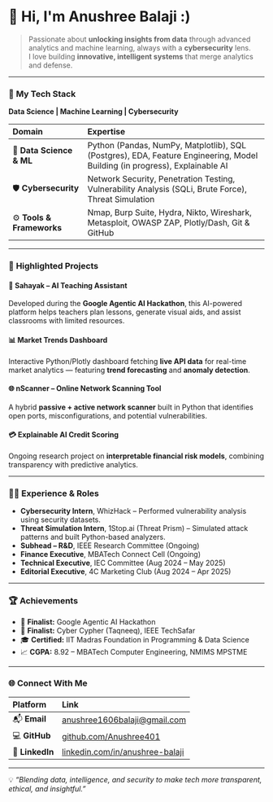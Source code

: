 # 👋 Hi, I'm **Anushree Balaji :)**

> Passionate about **unlocking insights from data** through advanced analytics and machine learning, always with a **cybersecurity** lens.  
> I love building **innovative, intelligent systems** that merge analytics and defense.

---

### 🧠 **My Tech Stack**
**Data Science | Machine Learning | Cybersecurity**

| Domain | Expertise |
| :-- | :-- |
| 🧮 **Data Science & ML** | Python (Pandas, NumPy, Matplotlib), SQL (Postgres), EDA, Feature Engineering, Model Building (in progress), Explainable AI |
| 🛡️ **Cybersecurity** | Network Security, Penetration Testing, Vulnerability Analysis (SQLi, Brute Force), Threat Simulation |
| ⚙️ **Tools & Frameworks** | Nmap, Burp Suite, Hydra, Nikto, Wireshark, Metasploit, OWASP ZAP, Plotly/Dash, Git & GitHub |

---

### 🚀 **Highlighted Projects**

#### 🧩 **Sahayak – AI Teaching Assistant**
Developed during the **Google Agentic AI Hackathon**, this AI-powered platform helps teachers plan lessons, generate visual aids, and assist classrooms with limited resources.

#### 📊 **Market Trends Dashboard**
Interactive Python/Plotly dashboard fetching **live API data** for real-time market analytics — featuring **trend forecasting** and **anomaly detection**.

#### 🌐 **nScanner – Online Network Scanning Tool**
A hybrid **passive + active network scanner** built in Python that identifies open ports, misconfigurations, and potential vulnerabilities. 

#### 💳 **Explainable AI Credit Scoring**
Ongoing research project on **interpretable financial risk models**, combining transparency with predictive analytics.

---

### 🧑‍💻 **Experience & Roles**

- **Cybersecurity Intern**, WhizHack – Performed vulnerability analysis using security datasets.  
- **Threat Simulation Intern**, 1Stop.ai (Threat Prism) – Simulated attack patterns and built Python-based analyzers.  
- **Subhead – R&D**, IEEE Research Committee (Ongoing)  
- **Finance Executive**, MBATech Connect Cell (Ongoing)  
- **Technical Executive**, IEC Committee (Aug 2024 – May 2025)  
- **Editorial Executive**, 4C Marketing Club (Aug 2024 – Apr 2025)

---

### 🏆 **Achievements**

- 🥇 **Finalist:** Google Agentic AI Hackathon  
- 🥈 **Finalist:** Cyber Cypher (Taqneeq), IEEE TechSafar  
- 🎓 **Certified:** IIT Madras Foundation in Programming & Data Science  
- 📈 **CGPA:** 8.92 – MBATech Computer Engineering, NMIMS MPSTME  

---

### 🌐 **Connect With Me**

| Platform | Link |
| :-- | :-- |
| 📬 **Email** | [anushree1606balaji@gmail.com](mailto:anushree1606balaji@gmail.com) |
| 💻 **GitHub** | [github.com/Anushree401](https://github.com/Anushree401) |
| 💼 **LinkedIn** | [linkedin.com/in/anushree-balaji](https://www.linkedin.com/in/anushree-balaji-a71b9a255) |

---

💡 *“Blending data, intelligence, and security to make tech more transparent, ethical, and insightful.”*
